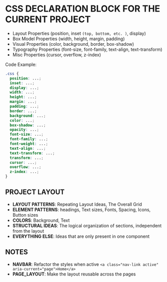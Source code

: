 # CSS DECLARATION BLOCK FOR THE CURRENT PROJECT

- Layout Properties (position, inset `(top, bottom, etc. )`, display)
- Box Model Properties (width, height, margin, padding)
- Visual Properties (color, background, border, box-shadow)
- Typography Properties (font-size, font-family, text-align, text-transform)
- Misc Properties (cursor, overflow, z-index)

Code Example:

```css
.css {
  position: ...;
  inset: ...;
  display: ...;
  width: ...;
  height: ...;
  margin: ...;
  padding: ...;
  border: ...;
  background: ...;
  color: ...;
  box-shadow: ...;
  opacity: ...;
  font-size: ...;
  font-family: ...;
  font-weight: ...;
  text-align: ...;
  text-transform: ...;
  transform: ...;
  cursor: ...;
  overflow: ...;
  z-index: ...;
}
```

## PROJECT LAYOUT

- **LAYOUT PATTERNS**: Repeating Layout Ideas, The Overall Grid
- **ELEMENT PATTERNS**: headings, Text sizes, Fonts, Spacing, Icons, Button sizes
- **COLORS**: Background, Text
- **STRUCTURAL IDEAS**: The logical organization of sections, independent from the layout
- **EVERYTHING ELSE**: Ideas that are only present in one component

## NOTES

- **NAVBAR**: Refactor the styles when active `<a class="nav-link active" aria-current="page">Home</a>`
- **PAGE_LAYOUT**: Make the layout reusable across the pages
